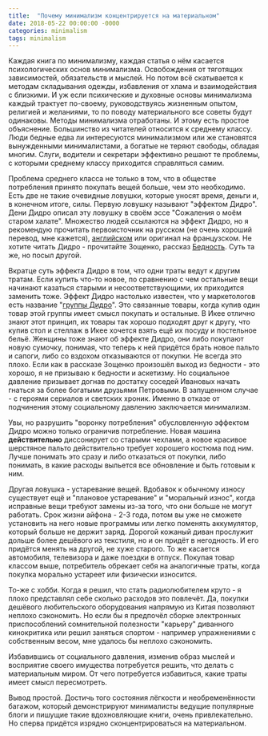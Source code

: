 ```yaml
---
title:  "Почему минимализм концентрируется на материальном"
date: 2018-05-22 00:00:00 -0000
categories: minimalism
tags: minimalism
---
```


Каждая книга по минимализму, каждая статья о нём касается психологических основ минимализма. Освобождения от тяготящих зависимостей, обязательств и мыслей. Но потом всё скатывается к методам складывания одежды, избавления от хлама и взаимодействия с близкими. И уж если психические и духовные основы минимализма каждый трактует по-своему, руководствуясь жизненным опытом, религией и желаниями, то по поводу материального все советы будут одинаковы. Методы минимализма отработаны. И этому есть простое объяснение. Большинство из читателей относится к среднему классу. Люди бедные едва ли интересуются минимализмом или же становятся вынужденными минималистами, а богатые не теряют свободы, обладая многим. Слуги, водители и секретари эффективно решают те проблемы, с которыми среднему классу приходится справляться самим.

Проблема среднего класса не только в том, что в обществе потребления принято покупать вещей больше, чем это необходимо. Есть две не такие очевидные ловушки, которые уносят время, деньги и, в конечном итоге, силы. Первую ловушку называют "эффектом Дидро". Дени Дидро описал эту ловушку в своём эссе "Сожаления о моём старом халате". Множество людей ссылаются на эффект Дидро, но я рекомендую прочитать первоисточник на русском (не очень хороший перевод, мне кажется), [английском](https://www.marxists.org/reference/archive/diderot/1769/regrets.htm) или оригинал на французском. Не хотите читать Дидро - прочитайте Зощенко, рассказ [Бедность](http://cl-lapk.narod.ru/poverty.html). Суть та же, но посыл другой.   

Вкратце суть эффекта Дидро в том, что одни траты ведут к другим тратам. Если купить что-то новое, по сравнению с чем остальные вещи начинают казаться старыми и несоответствующими, их приходится заменить тоже. Эффект Дидро настолько известен, что у маркетологов есть название "[группы Дидро](http://www.emeraldinsight.com/doi/abs/10.1108/07363760310456946)". Это связанные товары, когда купив один товар этой группы имеет смысл покупать и остальные. В Икее отлично знают этот принцип, их товары так хорошо подходят друг к другу, что купив стол и стеллаж в Икее хочется взять ещё их посуду и постельное бельё. Женщины тоже знают об эффекте Дидро, они либо покупают новую сумочку, понимая, что теперь к ней придётся брать новое пальто и сапоги, либо со вздохом отказываются от покупки. Не всегда это плохо. Если как в рассказе Зощенко произошёл выход из бедности - это хорошо, я не призываю к бедности и аскетизму. Но социальное давление призывает догнав по достатку соседей Ивановых начать гнаться за более богатыми друзьями Петровыми. В запущенном случае - с героями сериалов и светских хроник. Именно в отказе от подчинения этому социальному давлению заключается минимализм.  

Увы, но разрушить "воронку потребления" обусловленную эффектом Дидро можно только ограничив потребление. Новая машина **действительно** диссонирует со старыми чехлами, а новое красивое шерстяное пальто действительно требует хорошего костюма под ним. Лучше понимать это сразу и либо отказаться от покупки, либо понимать, в какие расходы выльется все обновление и быть готовым к ним.  

Другая ловушка - устаревание вещей. Вдобавок к обычному износу существует ещё и "плановое устаревание" и "моральный износ", когда исправные вещи требуют замены из-за того, что они больше не могут работать. Срок жизни айфона - 2-3 года, потом вы уже не сможете установить на него новые программы или легко поменять аккумулятор, который больше не держит заряд. Дорогой кожаный диван прослужит дольше более дешёвого из текстиля, но и он придёт в негодность. И его придётся менять на другой, не хуже старого. То же касается автомобиля, телевизора и даже поездки в отпуск. Покупая товар классом выше, потребитель обрекает себя на аналогичные траты, когда покупка морально устареет или физически износится.

То-же с хобби. Когда я решил, что стать радиолюбителем круто - я плохо представлял себе сколько расходов это повлечёт. Да, покупки дешёвого любительского оборудования напрямую из Китая позволяют неплохо сэкономить. Но если бы я предпочёл сборке электронных приспособлений сомнительной полезности  "карьеру" диванного кинокритика или решил заняться спортом - например упражнениями с собственным весом, мне удалось бы неплохо сэкономить.

Избавившись от социального давления, изменив образ мыслей и восприятие своего имущества потребуется решить, что делать с материальным миром. От чего потребуется избавиться, какие траты имеет смысл пересмотреть. 

Вывод простой. Достичь того состояния лёгкости и необременённости багажом, который демонстрируют минималисты ведущие популярные блоги и пишущие такие вдохновляющие книги, очень привлекательно. Но сперва придётся изрядно сконцентрироваться на материальном.